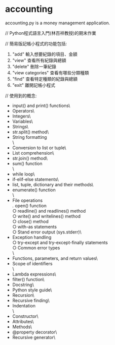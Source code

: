 # accounting
accounting.py is a money management application.

// Python程式語言入門(林百祥教授)的期末作業

// 簡易版記帳小程式的功能包括:

1. "add" 輸入想要紀錄的項目、金額
2. "view" 查看所有紀錄與總額
3. "delete" 刪除一筆紀錄
4. "view categories" 查看有哪些分類種類
5. "find" 查看特定種類的紀錄與總額
6. "exit" 離開記帳小程式

// 使用到的概念:
* input() and print() functions\
* Operators\
* Integers\
* Variables\
* Strings\
* str.split() method\
* String formatting\
 \
* Conversion to list or tuple\
* List comprehension\
* str.join() method\
* sum() function\
\
* while loop\
* if-elif-else statements\
* list, tuple, dictionary and their methods\
* enumerate() function\
\
* File operations\
    *.* open() function\
    ○ readline() and readlines() method\
    ○ write() and writelines() method\
    ○ close() method\
    ○ with-as statements\
    ○ Stand error output (sys.stderr)\
* Exception handling\
    ○ try-except and try-except-finally statements\
    ○ Common error types\
\
* Functions, parameters, and return values\
* Scope of identifiers\
\
* Lambda expressions\
* filter() function\
* Docstring\
* Python style guide\
* Recursion\
* Recursive finding\
* Indentation\
\
* Constructor\
* Attributes\
* Methods\
* @property decorator\
* Recursive generator\